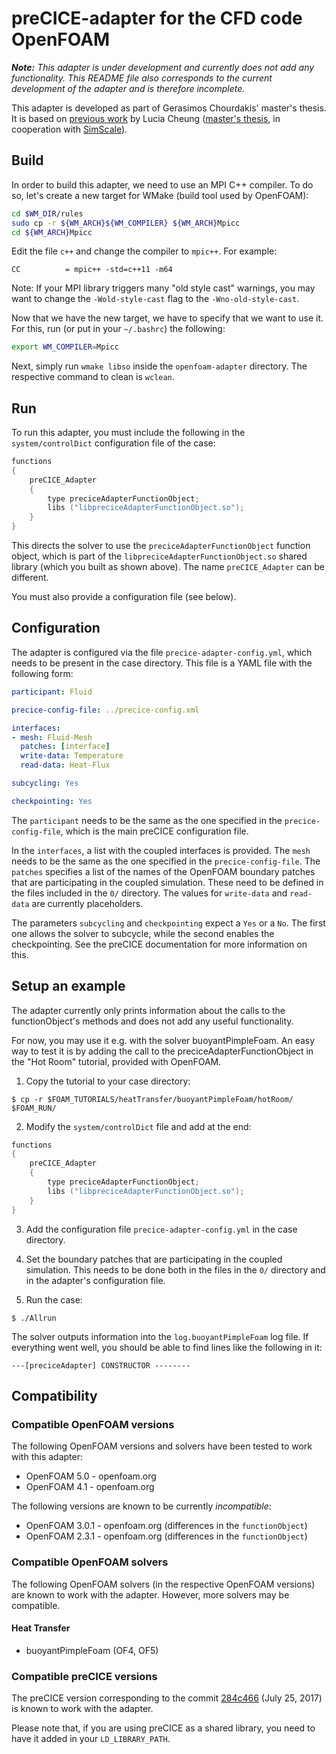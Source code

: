 # preCICE-adapter for the CFD code OpenFOAM

_**Note:** This adapter is under development and currently does not add
any functionality. This README file also corresponds to the current
development of the adapter and is therefore incomplete._

This adapter is developed as part of Gerasimos Chourdakis' master's thesis.
It is based on [previous work](https://github.com/ludcila/CHT-preCICE) by Lucia Cheung ([master's thesis](https://www5.in.tum.de/pub/Cheung2016_Thesis.pdf), in cooperation with [SimScale](https://www.simscale.com/)).

## Build
In order to build this adapter, we need to use an MPI C++ compiler.
To do so, let's create a new target for WMake (build tool used by OpenFOAM):

```bash
cd $WM_DIR/rules
sudo cp -r ${WM_ARCH}${WM_COMPILER} ${WM_ARCH}Mpicc
cd ${WM_ARCH}Mpicc
```

Edit the file `c++` and change the compiler to `mpic++`. For example:

```make
CC          = mpic++ -std=c++11 -m64
```

Note: If your MPI library triggers many "old style cast" warnings, you may
want to change the `-Wold-style-cast` flag to the `-Wno-old-style-cast`.

Now that we have the new target, we have to specify that we want to use it.
For this, run (or put in your `~/.bashrc`) the following:

```bash
export WM_COMPILER=Mpicc
```

Next, simply run `wmake libso` inside the `openfoam-adapter` directory.
The respective command to clean is `wclean`.

## Run
To run this adapter, you must include the following in
the `system/controlDict` configuration file of the case:

```c++
functions
{
    preCICE_Adapter
    {
        type preciceAdapterFunctionObject;
        libs ("libpreciceAdapterFunctionObject.so");
    }
}
```
This directs the solver to use the `preciceAdapterFunctionObject` function object,
which is part of the `libpreciceAdapterFunctionObject.so` shared library
(which you built as shown above).
The name `preCICE_Adapter` can be different.

You must also provide a configuration file (see below).

## Configuration
The adapter is configured via the file `precice-adapter-config.yml`, which
needs to be present in the case directory. This file is a YAML file with the
following form:

```yaml
participant: Fluid

precice-config-file: ../precice-config.xml

interfaces:
- mesh: Fluid-Mesh
  patches: [interface]
  write-data: Temperature
  read-data: Heat-Flux

subcycling: Yes

checkpointing: Yes
```

The `participant` needs to be the same as the one specified in the `precice-config-file`,
which is the main preCICE configuration file.

In the `interfaces`, a list with the coupled interfaces is provided.
The `mesh` needs to be the same as the one specified in the `precice-config-file`.
The `patches` specifies a list of the names of the OpenFOAM boundary patches that are
participating in the coupled simulation. These need to be defined in the files
included in the `0/` directory. The values for `write-data` and `read-data` are
currently placeholders.

The parameters `subcycling` and `checkpointing` expect a `Yes` or a `No`.
The first one allows the solver to subcycle, while the second enables the
checkpointing. See the preCICE documentation for more information on this.

## Setup an example
The adapter currently only prints information about the calls to the
functionObject's methods and does not add any useful functionality.

For now, you may use it e.g. with the solver buoyantPimpleFoam.
An easy way to test it is by adding the call to the preciceAdapterFunctionObject
in the "Hot Room" tutorial, provided with OpenFOAM.

1. Copy the tutorial to your case directory:
```
$ cp -r $FOAM_TUTORIALS/heatTransfer/buoyantPimpleFoam/hotRoom/ $FOAM_RUN/
```

2. Modify the `system/controlDict` file and add at the end:
```c++
functions
{
    preCICE_Adapter
    {
        type preciceAdapterFunctionObject;
        libs ("libpreciceAdapterFunctionObject.so");
    }
}
```

3. Add the configuration file `precice-adapter-config.yml` in the case directory.

4. Set the boundary patches that are participating in the coupled simulation.
This needs to be done both in the files in the `0/` directory and in the adapter's
configuration file.

5. Run the case:
```
$ ./Allrun
```

The solver outputs information into the `log.buoyantPimpleFoam` log file.
If everything went well, you should be able to find lines like the following in it:
```
---[preciceAdapter] CONSTRUCTOR --------
```

## Compatibility

### Compatible OpenFOAM versions

The following OpenFOAM versions and solvers have been tested to work with this adapter:

* OpenFOAM 5.0 - openfoam.org
* OpenFOAM 4.1 - openfoam.org

The following versions are known to be currently _incompatible_:

* OpenFOAM 3.0.1 - openfoam.org (differences in the `functionObject`)
* OpenFOAM 2.3.1 - openfoam.org (differences in the `functionObject`)

### Compatible OpenFOAM solvers

The following OpenFOAM solvers (in the respective OpenFOAM versions) are known to work with the adapter. However, more solvers may be compatible.

#### Heat Transfer

* buoyantPimpleFoam (OF4, OF5)

### Compatible preCICE versions

The preCICE version corresponding to the commit [284c466](https://github.com/precice/precice/commit/284c466e93ac5a63ebf3a13ecf04a6e8b325a794) (July 25, 2017) is known to work with the adapter.

Please note that, if you are using preCICE as a shared library, you need
to have it added in your `LD_LIBRARY_PATH`.
